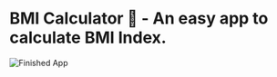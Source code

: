 # BMI Calculator 💪 - An easy app to calculate BMI Index.

![Finished App](https://github.com/londonappbrewery/Images/blob/master/bmi-calc-demo.gif)

